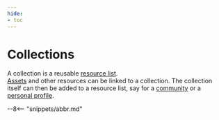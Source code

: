 ```yaml
---
hide:
- toc
---
```


<!-- SPDX-License-Identifier: CC-BY-4.0 -->
<!-- Copyright Contributors to the ODPi Egeria project. -->

# Collections

A collection is a reusable [resource list](useful-resource.md).  
[Assets](/egeria-docs/concepts/asset) and other resources can be linked to a collection.
The collection itself can then be added to a resource list, say for a [community](community.md)
or a [personal profile](personal-profile.md).



--8<-- "snippets/abbr.md"